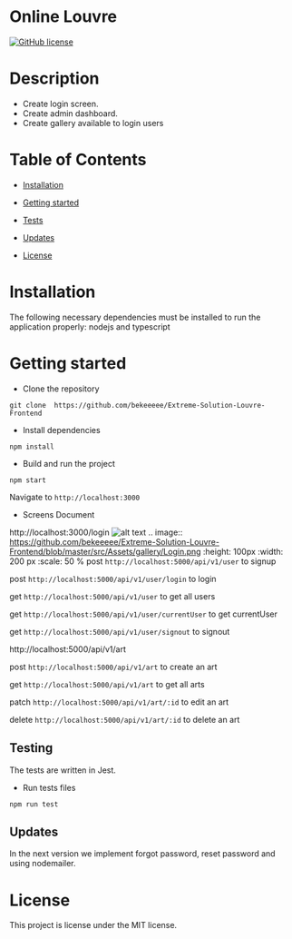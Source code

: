 # Online Louvre

[![GitHub license](https://img.shields.io/badge/license-MIT-blue.svg)](https://github.com/bekeeeee/Extreme-Solution-Louvre-Frontend)

# Description

- Create login screen.
- Create admin dashboard.
- Create gallery available to login users

# Table of Contents

- [Installation](#installation)

- [Getting started](#gettinStarted)

- [Tests](#tests)

- [Updates](#updates)

- [License](#license)

# Installation

The following necessary dependencies must be installed to run the application properly: nodejs and typescript

# Getting started

- Clone the repository

```
git clone  https://github.com/bekeeeee/Extreme-Solution-Louvre-Frontend
```

- Install dependencies

```
npm install
```

- Build and run the project

```
npm start
```

Navigate to `http://localhost:3000`

- Screens Document

http://localhost:3000/login
![alt text](https://github.com/bekeeeee/Extreme-Solution-Louvre-Frontend/src/Assets/gallery/Login.png?raw=true)
.. image:: https://github.com/bekeeeee/Extreme-Solution-Louvre-Frontend/blob/master/src/Assets/gallery/Login.png
   :height: 100px
   :width: 200 px
   :scale: 50 %
post `http://localhost:5000/api/v1/user` to signup

post `http://localhost:5000/api/v1/user/login` to login

get `http://localhost:5000/api/v1/user` to get all users

get `http://localhost:5000/api/v1/user/currentUser` to get currentUser

get `http://localhost:5000/api/v1/user/signout` to signout

http://localhost:5000/api/v1/art

post `http://localhost:5000/api/v1/art` to create an art

get `http://localhost:5000/api/v1/art` to get all arts

patch `http://localhost:5000/api/v1/art/:id` to edit an art

delete `http://localhost:5000/api/v1/art/:id` to delete an art

## Testing

The tests are written in Jest.

- Run tests files

```
npm run test

```

## Updates

In the next version we implement forgot password, reset password and using nodemailer.

# License

This project is license under the MIT license.
